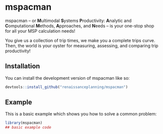 
<!-- README.md is generated from README.Rmd. Please edit that file -->

# mspacman

<!-- badges: start -->
<!-- badges: end -->

mspacman – or **M**ultimodal **S**ystems **P**roductivity: **A**nalytic
and **C**omputational **M**ethods, **A**pproaches, and **N**eeds – is
your one-stop shop for all your MSP calculation needs!

You give us a collection of trip times, we make you a complete trips
curve. Then, the world is your oyster for measuring, assessing, and
comparing trip productivity!

## Installation

You can install the development version of mspacman like so:

``` r
devtools::install_github("renaissanceplanning/mspacman")
```

## Example

This is a basic example which shows you how to solve a common problem:

``` r
library(mspacman)
## basic example code
```
